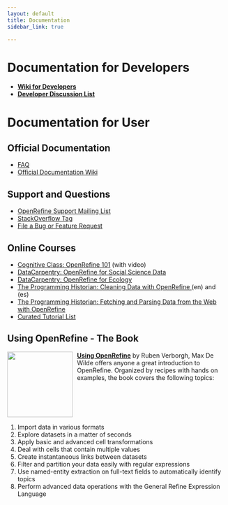 ```yaml
---
layout: default
title: Documentation
sidebar_link: true

---
```



<h1 id="documentation-for-developers">Documentation for Developers</h2>
<ul>
  <li><strong><a href="https://github.com/OpenRefine/OpenRefine/wiki/Documentation-For-Developers">Wiki for Developers</a></strong></li>
  <li><strong><a href="https://groups.google.com/forum/?fromgroups#!forum/openrefine-dev">Developer Discussion List</a></strong></li>
</ul>



<div id="content">
  <h1 id="documentation-for-user">Documentation for User</h1>

<h2 id="official-documentation">Official Documentation</h2>
<ul>
  <li><a href="https://github.com/OpenRefine/OpenRefine/wiki/FAQ">FAQ</a></li>
  <li><a href="https://github.com/OpenRefine/OpenRefine/wiki/">Official Documentation Wiki</a></li>
</ul>

<h2 id="support">Support and Questions</h2>
<ul>
  <li><a href="http://groups.google.com/group/openrefine/">OpenRefine Support Mailing List</a></li>
  <li><a href="https://stackoverflow.com/questions/tagged/openrefine">StackOverflow Tag</a></li>
  <li><a href="https://github.com/OpenRefine/OpenRefine/issues?milestone=&amp;page=1&amp;state=open">File a Bug or Feature Request</a></li>
</ul>

<h2 id="datacarpentry">Online Courses</h2>
<ul>
  <li><a href="https://cognitiveclass.ai/courses/introduction-to-openrefine/">Cognitive Class: OpenRefine 101</a> (with video)</strong>
  <li><a href="https://datacarpentry.org/openrefine-socialsci/">DataCarpentry: OpenRefine for Social Science Data</a></li>
  <li><a href="https://datacarpentry.org/OpenRefine-ecology-lesson/">DataCarpentry: OpenRefine for Ecology</a></li>
  <li><a href="https://programminghistorian.org/en/lessons/cleaning-data-with-openrefine">The Programming Historian: Cleaning Data with OpenRefine </a>(en) and (es)</strong></li>
  <li><a href="https://programminghistorian.org/en/lessons/fetch-and-parse-data-with-openrefine">The Programming Historian: Fetching and Parsing Data from the Web with OpenRefine</a></strong></li>
  <li><a href="https://github.com/OpenRefine/OpenRefine/wiki/External-Resources">Curated Tutorial List</a></strong></li>  
  
</ul>
<h2 id="using-openrefine---the-book">Using OpenRefine - The Book</h2>
<div style="float: left ; margin-right: 10px"><img src="https://raw.github.com/OpenRefine/openrefine.github.com/master/images/using-openrefine.jpg" width="150" /></div>

<p><strong><a href="http://www.packtpub.com/openrefine-guide-for-data-analysis-and-linking-dataset-to-the-web/book">Using OpenRefine</a></strong> by Ruben Verborgh, Max De Wilde offers anyone a great introduction to OpenRefine. Organized by recipes with hands on examples, the book covers the following topics:</p>
<br>
<br>
<br>
<br>
<ol>
  <li>Import data in various formats</li>
  <li>Explore datasets in a matter of seconds</li>
  <li>Apply basic and advanced cell transformations</li>
  <li>Deal with cells that contain multiple values</li>
  <li>Create instantaneous links between datasets</li>
  <li>Filter and partition your data easily with regular expressions</li>
  <li>Use named-entity extraction on full-text fields to automatically identify topics</li>
  <li>Perform advanced data operations with the General Refine Expression Language</li>
</ol>
